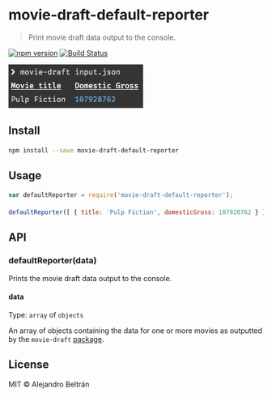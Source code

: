 # movie-draft-default-reporter

> Print movie draft data output to the console.

[![npm version](https://img.shields.io/npm/v/movie-draft-default-reporter.svg)](https://npmjs.org/package/movie-draft-default-reporter)
[![Build Status](https://img.shields.io/travis/alebelcor/movie-draft-default-reporter/master.svg)](https://travis-ci.org/alebelcor/movie-draft-default-reporter)

![](screenshot.jpg)

## Install

```bash
npm install --save movie-draft-default-reporter
```

## Usage

```js
var defaultReporter = require('movie-draft-default-reporter');

defaultReporter([ { title: 'Pulp Fiction', domesticGross: 107928762 } ]); // outputs results to console
```

## API

### defaultReporter(data)

Prints the movie draft data output to the console.

#### data

Type: `array` of `objects`

An array of objects containing the data for one or more movies as outputted by the `movie-draft` [package](https://github.com/alebelcor/movie-draft).

## License

MIT © Alejandro Beltrán

